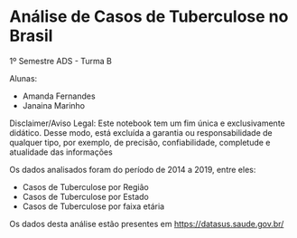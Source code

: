# Análise de Casos de Tuberculose no Brasil #

1º Semestre ADS - Turma B

Alunas: 
- Amanda Fernandes
- Janaina Marinho

Disclaimer/Aviso Legal: Este notebook tem um fim única e exclusivamente didático. 
Desse modo, está excluída a garantia ou responsabilidade de qualquer tipo, por exemplo, de precisão, confiabilidade, completude e atualidade das informações

Os dados analisados foram do período de 2014 a 2019, entre eles:

- Casos de Tuberculose por Região
- Casos de Tuberculose por Estado
- Casos de Tuberculose por faixa etária

Os dados desta análise estão presentes em https://datasus.saude.gov.br/





